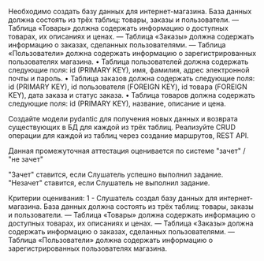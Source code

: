 Необходимо создать базу данных для интернет-магазина. База данных должна состоять из трёх таблиц: 
товары, заказы и пользователи.
— Таблица «Товары» должна содержать информацию о доступных товарах, их описаниях и ценах.
— Таблица «Заказы» должна содержать информацию о заказах, сделанных пользователями.
— Таблица «Пользователи» должна содержать информацию о зарегистрированных пользователях магазина.
• Таблица пользователей должна содержать следующие поля: id (PRIMARY KEY), имя, фамилия, адрес
электронной почты и пароль.
• Таблица заказов должна содержать следующие поля: id (PRIMARY KEY), id пользователя (FOREIGN KEY), 
id товара (FOREIGN KEY), дата заказа и статус заказа.
• Таблица товаров должна содержать следующие поля: id (PRIMARY KEY), название, описание и цена.

Создайте модели pydantic для получения новых данных и возврата существующих в БД для каждой из трёх таблиц.
Реализуйте CRUD операции для каждой из таблиц через создание маршрутов, REST API.

Данная промежуточная аттестация оценивается по системе "зачет" / "не зачет"

"Зачет" ставится, если Слушатель успешно выполнил задание.
"Незачет" ставится, если Слушатель не выполнил задание.

Критерии оценивания:
1 - Слушатель создал базу данных для интернет-магазина. База данных должна состоять из трёх таблиц: 
товары, заказы и пользователи.
— Таблица «Товары» должна содержать информацию о доступных товарах, их описаниях и ценах.
— Таблица «Заказы» должна содержать информацию о заказах, сделанных пользователями.
— Таблица «Пользователи» должна содержать информацию о зарегистрированных пользователях магазина.
